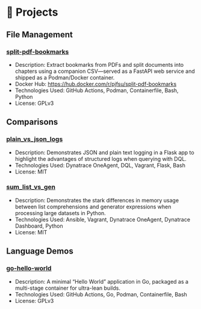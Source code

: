 # 📁 Projects

## File Management
### [split-pdf-bookmarks](https://github.com/pjfsu/split-pdf-bookmarks)
- Description: Extract bookmarks from PDFs and split documents into chapters using a companion CSV—served as a FastAPI web service and shipped as a Podman/Docker container.
- Docker Hub: https://hub.docker.com/r/pjfsu/split-pdf-bookmarks
- Technologies Used: GitHub Actions, Podman, Containerfile, Bash, Python
- License: GPLv3

## Comparisons
### [plain_vs_json_logs](https://github.com/pjfsu/plain_vs_json_logs)
- Description: Demonstrates JSON and plain text logging in a Flask app to highlight the advantages of structured logs when querying with DQL.
- Technologies Used: Dynatrace OneAgent, DQL, Vagrant, Flask, Bash
- License: MIT

### [sum_list_vs_gen](https://github.com/pjfsu/sum_list_vs_gen)
- Description: Demonstrates the stark differences in memory usage between list comprehensions and generator expressions when processing large datasets in Python.
- Technologies Used: Ansible, Vagrant, Dynatrace OneAgent, Dynatrace Dashboard, Python
- License: MIT

## Language Demos
### [go-hello-world](https://github.com/pjfsu/go-hello-world)
- Description: A minimal “Hello World” application in Go, packaged as a multi-stage container for ultra-lean builds.
- Technologies Used: GitHub Actions, Go, Podman, Containerfile, Bash
- License: GPLv3
